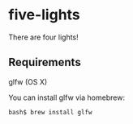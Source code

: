 five-lights
===========

There are four lights!

Requirements
------------
glfw (OS X)

You can install glfw via homebrew:

    bash$ brew install glfw


